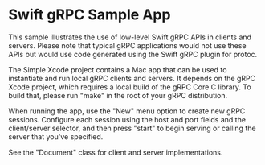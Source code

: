 # Swift gRPC Sample App

This sample illustrates the use of low-level Swift gRPC APIs in
clients and servers. Please note that typical gRPC applications
would not use these APIs but would use code generated using the
Swift gRPC plugin for protoc.

The Simple Xcode project contains a Mac app that can be used to 
instantiate and run local gRPC clients and servers. It depends
on the gRPC Xcode project, which requires a local build of the
gRPC Core C library. To build that, please run "make" in the
root of your gRPC distribution.

When running the app, use the "New" menu option to create new
gRPC sessions. Configure each session using the host and port
fields and the client/server selector, and then press "start"
to begin serving or calling the server that you've specified.

See the "Document" class for client and server implementations.


